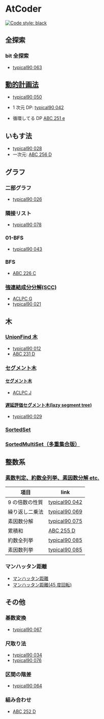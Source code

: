 # AtCoder

[![Code style: black](https://img.shields.io/badge/code%20style-black-000000.svg)](https://github.com/psf/black)

## 全探索

### bit 全探索

- [typical90 063](typical90/063_MonochromaticSubgrid.py)

## [動的計画法](Library/DP/README.md)

- [typical90 050](typical90/050_StairJump.py)

- 1 次元 DP: [typical90 042](typical90/042_MultipleOf9.py)

- 循環してる DP [ABC 251 e](ABC/abc251/e/main.py)

## いもす法

- [typical90 028](typical90/028_ClutteredPaper.py)
- 一次元: [ABC 256 D](ABC/abc256/d/main.py)

## グラフ

### 二部グラフ

- [typical90 026](typical90/026_IndependentSetOnATree.py)

### 隣接リスト

- [typical90 078](typical90/078_EasyGraphProblem.py)

### 01-BFS

- [typical90 043](typical90/043_MazeChallengeWithLackOfSleep.py)

### BFS

- [ABC 226 C](ABC/abc226/c/main.py)

### [強連結成分分解(SCC)](Library/Graph/README.md)

- [ACLPC G](ACLPC/G-SCC.py)
- [typical90 021](typical90/021_ComeBackInOnePiece.py)

## 木

### [UnionFind 木](Library/UnionFind/README.md)

- [typical90 012](typical90/012_RedPainting.py)
- [ABC 231 D](ABC/abc231/d/main.py)

### [セグメント木](Library/SegmentTree/README.md)

#### [セグメント木](Library/SegmentTree/SegmentTree.py)

- [ACLPC J](ACLPC/J-SegmentTree.py)

#### [遅延評価セグメント木(lazy segment tree)](Library/SegmentTree/LazySegmentTree.py)

- [typical90 029](typical90/029_LongBricks.py)

### [SortedSet](Library/SortedSet/SortedSet.py)

### [SortedMultiSet（多重集合版）](Library/SortedSet/SortedMulitiset.py)

## 整数系

### [素数判定、約数全列挙、素因数分解 etc.](Library/Math/README.md)

| 項目           | link                                                |
| -------------- | --------------------------------------------------- |
| 9 の倍数の性質 | [typical90 042](typical90/042_MultipleOf9.py)       |
| 繰り返し二乗法 | [typical90 069](typical90/069_ColorfulBlocks2.py)   |
| 素因数分解     | [typical90 075](typical90/075_MagicForBalls.py)     |
| 累積和         | [ABC 255 D](ABC/abc255/d/main.py)                   |
| 約数全列挙     | [typical90 085](typical90/085_Multiplication085.py) |
| 素因数列挙     | [typical90 085](typical90/030_KFactors.py)          |

### マンハッタン距離

- [マンハッタン距離](typical90/070_PlantPlanning.py)
- [マンハッタン距離(45 度回転)](typical90/036_ManhattanDistance.py)

## その他

### 基数変換

- [typical90 067](typical90/067_Base8to9.py)

### 尺取り法

- [typical90 034](typical90/034_ThereAreFewTypesOfElements.py)
- [typical90 076](typical90/076_CakeCut.py)

### 区間の階差

- [typical90 064](typical90/064_Uplift.py)

### 組み合わせ

- [ABC 252 D](ABC/abc252/d/main.py)
